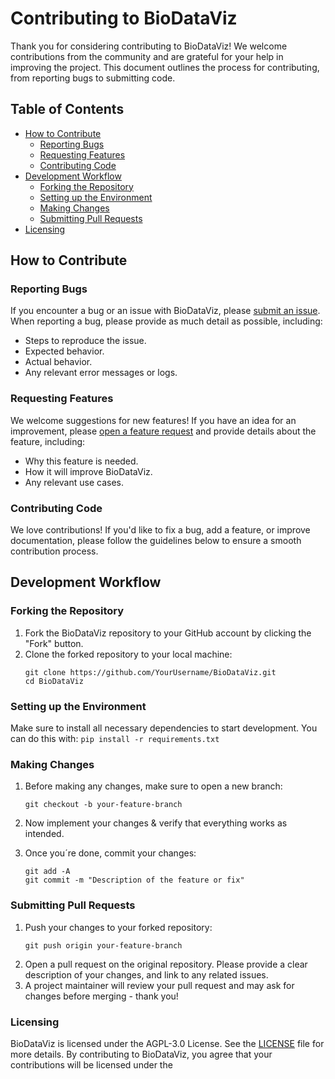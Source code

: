# Contributing to BioDataViz

Thank you for considering contributing to BioDataViz! We welcome contributions from the community and are grateful for your help in improving the project. This document outlines the process for contributing, from reporting bugs to submitting code.

## Table of Contents
- [How to Contribute](#how-to-contribute)
  - [Reporting Bugs](#reporting-bugs)
  - [Requesting Features](#requesting-features)
  - [Contributing Code](#contributing-code)
- [Development Workflow](#development-workflow)
  - [Forking the Repository](#forking-the-repository)
  - [Setting up the Environment](#setting-up-the-environment)
  - [Making Changes](#making-changes)
  - [Submitting Pull Requests](#submitting-pull-requests)
- [Licensing](#licensing)

## How to Contribute

### Reporting Bugs

If you encounter a bug or an issue with BioDataViz, please [submit an issue](https://github.com/Indoc-Research/BioDataViz/issues). When reporting a bug, please provide as much detail as possible, including:
- Steps to reproduce the issue.
- Expected behavior.
- Actual behavior.
- Any relevant error messages or logs.

### Requesting Features

We welcome suggestions for new features! If you have an idea for an improvement, please [open a feature request](https://github.com/Indoc-Research/BioDataViz/issues/new) and provide details about the feature, including:
- Why this feature is needed.
- How it will improve BioDataViz.
- Any relevant use cases.

### Contributing Code

We love contributions! If you'd like to fix a bug, add a feature, or improve documentation, please follow the guidelines below to ensure a smooth contribution process.

## Development Workflow

### Forking the Repository

1. Fork the BioDataViz repository to your GitHub account by clicking the "Fork" button.
2. Clone the forked repository to your local machine:
    ```
    git clone https://github.com/YourUsername/BioDataViz.git
    cd BioDataViz
    ```
### Setting up the Environment

Make sure to install all necessary dependencies to start development. You can do this with:
    ```
    pip install -r requirements.txt
    ```

### Making Changes

1. Before making any changes, make sure to open a new branch:
    ```
    git checkout -b your-feature-branch
    ```
2. Now implement your changes & verify that everything works as intended.

3. Once you´re done, commit your changes:
    ```
    git add -A
    git commit -m "Description of the feature or fix"
    ```

### Submitting Pull Requests

1. Push your changes to your forked repository:
    ```
    git push origin your-feature-branch
    ```   
2. Open a pull request on the original repository. Please provide a clear description of your changes, and link to any related issues.
3. A project maintainer will review your pull request and may ask for changes before merging - thank you!


### Licensing

BioDataViz is licensed under the AGPL-3.0 License. See the [LICENSE](https://github.com/Indoc-Research/BioDataViz/blob/main/LICENSE) file for more details. By contributing to BioDataViz, you agree that your contributions will be licensed under the
